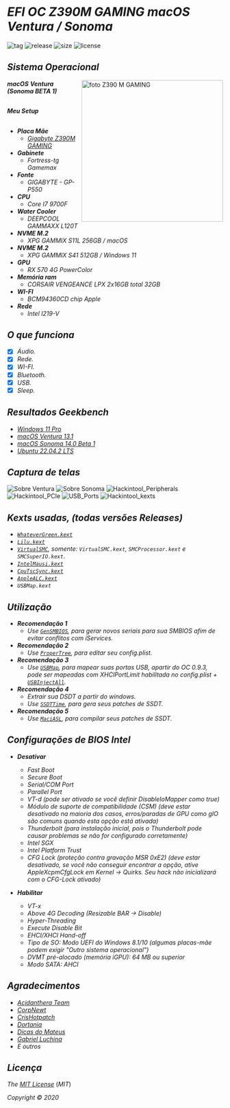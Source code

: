 # *EFI OC Z390M GAMING macOS Ventura / Sonoma*



![tag](https://img.shields.io/github/v/release/Gilberto-Mascena/Z390M_GAMING?include_prereleases)
![release](https://img.shields.io/github/release-date/Gilberto-Mascena/Z390M_GAMING)
![size](https://img.shields.io/github/repo-size/Gilberto-Mascena/Z390M_GAMING)
![license](https://img.shields.io/github/license/Gilberto-Mascena/Z390M_GAMING)
##

## *Sistema Operacional*

<img align="right" src="./Imagens/banner.png" alt="foto Z390 M GAMING" width="330">

_**macOS**_  _**Ventura (Sonoma BETA 1)**_

##

_**Meu Setup**_

##

- _**Placa Mãe**_
  - <a href="https://www.gigabyte.com/br/Motherboard/Z390-M-GAMING-rev-10#kf" target="_blank">*Gigabyte Z390M GAMING*</a>
- _**Gabinete**_
  - *Fortress-tg Gamemax*
- _**Fonte**_
  - *GIGABYTE - GP-P550*
- _**CPU**_
  - *Core I7 9700F*
- _**Water Cooler**_
  - *DEEPCOOL GAMMAXX L120T*
- _**NVME M.2**_
  - *XPG GAMMIX S11L 256GB / macOS*
- _**NVME M.2**_
  - *XPG GAMMIX S41 512GB / Windows 11*
- _**GPU**_
  - *RX 570 4G PowerColor*
- _**Memória ram**_
  - *CORSAIR VENGEANCE LPX 2x16GB total 32GB*
- _**WI-FI**_
  - *BCM94360CD chip Apple*
- _**Rede**_
  - *Intel I219-V*
##

## *O que funciona*

- [x] *Áudio.*
- [x] *Rede.*
- [x] *WI-FI.*
- [x] *Bluetooth.*
- [x] *USB.*
- [x] *Sleep.*
##

## *Resultados Geekbench*

- [*Windows 11 Pro*](https://browser.geekbench.com/v5/cpu/19703206)
- [*macOS Ventura 13.1*](https://browser.geekbench.com/v5/cpu/19703520)
- [*macOS Sonoma 14.0 Beta 1*](https://browser.geekbench.com/v6/cpu/1566485)
- [*Ubuntu 22.04.2 LTS*](https://browser.geekbench.com/v6/cpu/1953890)
##

## *Captura de telas*

![Sobre Ventura](./Imagens/about_Ventura.png)
![Sobre Sonoma](./Imagens/about_Sonoma.png)
![Hackintool_Peripherals](./Imagens/Peripherals.png)
![Hackintool_PCIe](./Imagens/PCIe.png)
![USB_Ports](./Imagens/USB_Ports.png)
![Hackintool_kexts](./Imagens/kexts.png)
##

## *Kexts usadas, (todas versões Releases)*

- *[`WhateverGreen.kext`](https://github.com/acidanthera/WhateverGreen)*
- *[`Lilu.kext`](https://github.com/acidanthera/Lilu)*
- *[`VirtualSMC`](https://github.com/acidanthera/VirtualSMC), somente: `VirtualSMC.kext`, `SMCProcessor.kext` e `SMCSuperIO.kext`*.
- *[`IntelMausi.kext`](https://github.com/acidanthera/IntelMausi)*
- *[`CpuTscSync.kext`](https://github.com/acidanthera/CpuTscSync)*
- *[`AppleALC.kext`](https://github.com/acidanthera/AppleALC)*
- *`USBMap.kext`*
##

## *Utilização*

* _**Recomendação 1**_
  * *Use [`GenSMBIOS`](https://github.com/corpnewt/GenSMBIOS), para gerar novos seriais para sua SMBIOS afim de evitar conflitos com iServices.*
* _**Recomendação 2**_
  * *Use [`ProperTree`](https://github.com/corpnewt/ProperTree), para editar seu config.plist.*     
* _**Recomendação 3**_
  * *Use [`USBMap`](https://github.com/corpnewt/USBMap), para mapear suas portas USB, apartir do OC 0.9.3, pode ser mapeadas com XHCIPortLimit habilitada no config.plist + [`USBInjectAll`](https://github.com/Sniki/OS-X-USB-Inject-All/releases).*
* _**Recomendação 4**_
  * *Extrair sua DSDT a partir do windows.*
  * *Use [`SSDTTime`](https://github.com/corpnewt/SSDTTime), para gera seus patches de SSDT.*    
* _**Recomendação 5**_
  * *Use [`MaciASL`](https://github.com/acidanthera/MaciASL), para compilar seus patches de SSDT.*
##

## *Configurações de BIOS Intel*

* _**Desativar**_

  * *Fast Boot*
  * *Secure Boot*
  * *Serial/COM Port*
  * *Parallel Port*
  * *VT-d (pode ser ativado se você definir DisableIoMapper como true)*
  * *Módulo de suporte de compatibilidade (CSM) (deve estar desativado na maioria dos casos, erros/paradas de GPU como gIO são comuns quando esta opção está ativada)*
  * *Thunderbolt (para instalação inicial, pois o Thunderbolt pode causar problemas se não for configurado corretamente)*
  * *Intel SGX*
  * *Intel Platform Trust*
  * *CFG Lock (proteção contra gravação MSR 0xE2) (deve estar desativado, se você não conseguir encontrar a opção, ative AppleXcpmCfgLock em Kernel -> Quirks. Seu hack não inicializará com o CFG-Lock ativado)*

* _**Habilitar**_

  * *VT-x*
  * *Above 4G Decoding (Resizable BAR -> Disable)*
  * *Hyper-Threading*
  * *Execute Disable Bit*
  * *EHCI/XHCI Hand-off*
  * *Tipo de SO: Modo UEFI do Windows 8.1/10 (algumas placas-mãe podem exigir "Outro sistema operacional")*
  * *DVMT pré-alocado (memória iGPU): 64 MB ou superior*
  * *Modo SATA: AHCI*
##

## *Agradecimentos*

- [*Acidanthera Team*](https://github.com/acidanthera)
- [*CorpNewt*](https://github.com/corpnewt)
- [*CrisHotpatch*](https://t.me/crishotpatch)
- [*Dortania*](https://dortania.github.io/OpenCore-Install-Guide/config.plist/coffee-lake.html#starting-point)
- [*Dicas do Mateus*](https://www.youtube.com/c/DicasdoMateus)
- [*Gabriel Luchina*](https://www.youtube.com/c/gabrielluchina)
- *E outros*
##

## *Licença* 

*The* [*MIT License*](LICENSE.md) (*MIT*)

*Copyright :copyright: 2020* 
##
